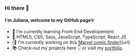 ### Hi there 👋
#### I'm Juliana, welcome to my GitHub page✨
- 🌱 I’m currently learning Front-End Developement.
- 💬 HTML5, CSS, Sass, JavaScript, TypeScript, React JS
- [🔭 I’m currently working on this [Marvel comic finder](https://github.com/julianabaezz/buscador-de-comics)](url)
- :books: Check-out my projects here :point_down: or visit my [portfolio](https://julianabaezz.github.io/portfolio-JB/)

<!--
**julianabaezz/julianabaezz** is a ✨ _special_ ✨ repository because its `README.md` (this file) appears on your GitHub profile.

Here are some ideas to get you started:

- 🔭 I’m currently working on ...

- 👯 I’m looking to collaborate on ...
- 🤔 I’m looking for help with ...
- 💬 Ask me about ...
- 📫 How to reach me: ...
- 😄 Pronouns: ...
- ⚡ Fun fact: ...
-->
